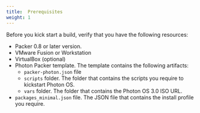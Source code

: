 ```yaml
---
title:  Prerequisites
weight: 1
---
```


Before you kick start a build, verify that you have the following resources:

- Packer 0.8 or later version.
- VMware Fusion or Workstation
- VirtualBox (optional)
- Photon Packer template. The template contains the following artifacts:
    - `packer-photon.json` file
    - `scripts` folder. The folder that contains the scripts you require to kickstart Photon OS.
    - `vars` folder. The folder that contains the Photon OS 3.0 ISO URL.
- `packages_minimal.json` file. The JSON file that contains the install profile you require.